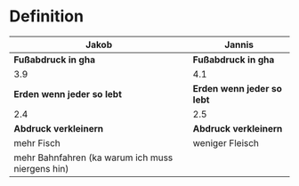 # Definition


| Jakob                                            | Jannis                       |
| ------------------------------------------------ | ---------------------------- |
| **Fußabdruck in gha**                            | **Fußabdruck in gha**        |
| 3.9                                              |4.1                              |
| **Erden wenn jeder so lebt**                     | **Erden wenn jeder so lebt** |
| 2.4                                              |2.5                              |
| **Abdruck verkleinern**                          | **Abdruck verkleinern**      |
| mehr Fisch                                       |weniger Fleisch                              |
| mehr Bahnfahren (ka warum ich muss niergens hin) |                   |                                                  |                              |
